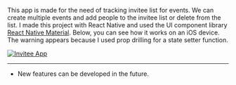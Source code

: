 This app is made for the need of tracking invitee list for events. We can create multiple events and add people to the invitee list or delete from the list. I made this project with React Native and used the UI component library  <a href="https://github.com/yamankatby/react-native-material">React Native Material</a>. Below, you can see how it works on an iOS device. The warning appears because I used prop drilling for a state setter function. 

[![Invitee App](http://img.youtube.com/vi/hfko7NXqxnc/0.jpg)](https://www.youtube.com/watch?v=hfko7NXqxnc "Invitee App")




<hr>

- New features can be developed in the future.